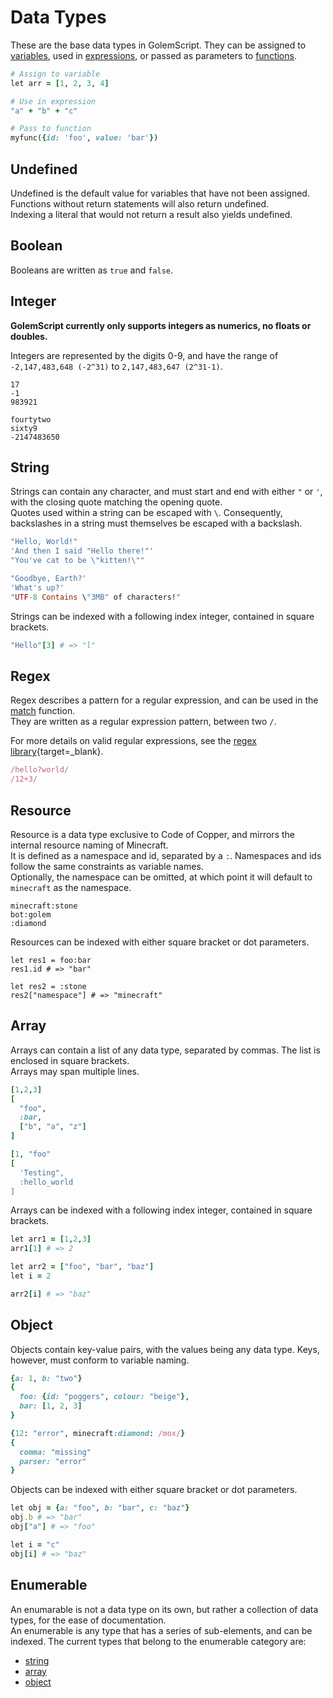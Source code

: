 # Data Types
These are the base data types in GolemScript. They can be assigned to [variables](keywords.md#assignment),
used in [expressions](syntax.md#expressions), or passed as parameters to [functions](keywords.md#functional).

```ruby
# Assign to variable
let arr = [1, 2, 3, 4]

# Use in expression
"a" + "b" + "c"

# Pass to function
myfunc({id: 'foo', value: 'bar'})
```

## Undefined
Undefined is the default value for variables that have not been assigned.  
Functions without return statements will also return undefined.  
Indexing a literal that would not return a result also yields undefined.

## Boolean
Booleans are written as `true` and `false`.

## Integer
**GolemScript currently only supports integers as numerics, no floats or doubles.**

Integers are represented by the digits 0-9, and have the range of  
`-2,147,483,648 (-2^31)` to `2,147,483,647 (2^31-1)`.

```title="Examples of valid Integers"
17
-1
983921
```

```title="Examples of invalid Integers"
fourtytwo
sixty9
-2147483650
```

## String
Strings can contain any character, and must start and end with either `"` or `'`, with the closing quote matching the opening quote.  
Quotes used within a string can be escaped with `\`. Consequently, backslashes in a string must themselves be escaped with a backslash.

```ruby title="Examples of valid Strings"
"Hello, World!"
'And then I said "Hello there!"'
"You've cat to be \"kitten!\""
```

```ruby title="Examples of invalid Strings"
"Goodbye, Earth?'
'What's up?'
"UTF-8 Contains \"3MB" of characters!"
```

Strings can be indexed with a following index integer, contained in square brackets.

```ruby title="Example of a String being indexed"
"Hello"[3] # => "l"
```

## Regex
Regex describes a pattern for a regular expression, and can be used in the [match](stdlib.md#match) function.  
They are written as a regular expression pattern, between two `/`.

For more details on valid regular expressions, see the [regex library](https://modrinth.com/datapack/regex){target=_blank}.

```ruby title="Examples of valid Regexes"
/hello?world/
/12+3/
```

## Resource
Resource is a data type exclusive to Code of Copper, and mirrors the internal resource naming of Minecraft.  
It is defined as a namespace and id, separated by a `:`. Namespaces and ids follow the same constraints as variable names.  
Optionally, the namespace can be omitted, at which point it will default to `minecraft` as the namespace.

```title="Examples of valid Resources"
minecraft:stone
bot:golem
:diamond
```

Resources can be indexed with either square bracket or dot parameters.

```title="Example of Resources being indexed"
let res1 = foo:bar
res1.id # => "bar"

let res2 = :stone
res2["namespace"] # => "minecraft"
```

## Array
Arrays can contain a list of any data type, separated by commas. The list is enclosed in square brackets.  
Arrays may span multiple lines.

```ruby title="Examples of valid Arrays"
[1,2,3]
[
  "foo",
  :bar,
  ["b", "a", "z"]
]
```

```ruby title="Examples of invalid Arrays"
[1, "foo"
[
  'Testing",
  :hello_world
]
```

Arrays can be indexed with a following index integer, contained in square brackets.

```ruby title="Example of an Array being indexed"
let arr1 = [1,2,3]
arr1[1] # => 2

let arr2 = ["foo", "bar", "baz"]
let i = 2

arr2[i] # => "baz"
```

## Object
Objects contain key-value pairs, with the values being any data type. Keys, however, must conform to variable naming.

```ruby title="Example of valid Objects"
{a: 1, b: "two"}
{
  foo: {id: "poggers", colour: "beige"},
  bar: [1, 2, 3]
}
```

```ruby title="Example of invalid Objects"
{12: "error", minecraft:diamond: /mox/}
{
  comma: "missing"
  parser: "error"
}
```

Objects can be indexed with either square bracket or dot parameters.

```ruby title="Example of Objects being indexed"
let obj = {a: "foo", b: "bar", c: "baz"}
obj.b # => "bar"
obj["a"] # => "foo"

let i = "c"
obj[i] # => "baz"
```

## Enumerable
An enumarable is not a data type on its own, but rather a collection of data types, for the ease of documentation.  
An enumerable is any type that has a series of sub-elements, and can be indexed.
The current types that belong to the enumerable category are:  
- [string](#string)  
- [array](#array)  
- [object](#object)  
